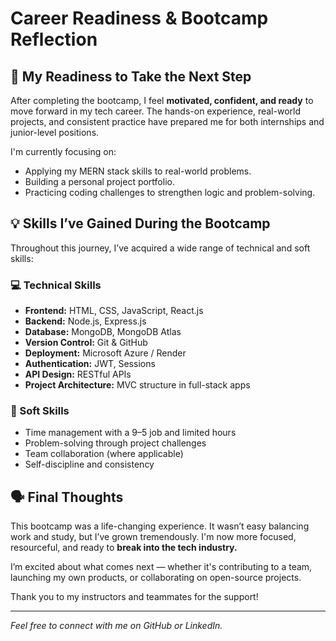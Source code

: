 # Career Readiness & Bootcamp Reflection

## 📌 My Readiness to Take the Next Step

After completing the bootcamp, I feel **motivated, confident, and ready** to move forward in my tech career. The hands-on experience, real-world projects, and consistent practice have prepared me for both internships and junior-level positions.

I'm currently focusing on:
- Applying my MERN stack skills to real-world problems.
- Building a personal project portfolio.
- Practicing coding challenges to strengthen logic and problem-solving.

## 💡 Skills I’ve Gained During the Bootcamp

Throughout this journey, I’ve acquired a wide range of technical and soft skills:

### 💻 Technical Skills
- **Frontend:** HTML, CSS, JavaScript, React.js
- **Backend:** Node.js, Express.js
- **Database:** MongoDB, MongoDB Atlas
- **Version Control:** Git & GitHub
- **Deployment:** Microsoft Azure / Render
- **Authentication:** JWT, Sessions
- **API Design:** RESTful APIs
- **Project Architecture:** MVC structure in full-stack apps

### 🧠 Soft Skills
- Time management with a 9–5 job and limited hours
- Problem-solving through project challenges
- Team collaboration (where applicable)
- Self-discipline and consistency

## 🗣️ Final Thoughts

This bootcamp was a life-changing experience. It wasn’t easy balancing work and study, but I’ve grown tremendously. I'm now more focused, resourceful, and ready to **break into the tech industry.**

I’m excited about what comes next — whether it's contributing to a team, launching my own products, or collaborating on open-source projects.

Thank you to my instructors and teammates for the support!

---

*Feel free to connect with me on GitHub or LinkedIn.*
